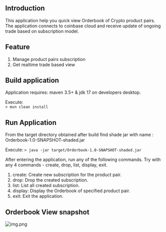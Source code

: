 ## Introduction

This application help you quick view Orderbook of Crypto product pairs.
The application connects to coinbase cloud and receive update of ongoing trade based on subscription model.

## Feature
1. Manage product pairs subscription 
2. Get realtime trade based view

## Build application

Application requires:
maven 3.5+ & jdk 17 on developers desktop.

Execute:  
```> mvn clean install```

## Run Application
From the target directory obtained after build find shade jar with name : Orderbook-1.0-SNAPSHOT-shaded.jar

Execute:
```> java -jar target/Orderbook-1.0-SNAPSHOT-shaded.jar```

After entering the application, run any of the following commands.
Try with any 4 commands - create, drop, list, display, exit.

1. create: Create new subscription for the product pair.
2. drop: Drop the created subscription.
3. list: List all created subscription.
4. display: Display the Orderbook of specified product pair.
5. exit: Exit the application.


## Orderbook View snapshot

![img.png](docs/img.png)